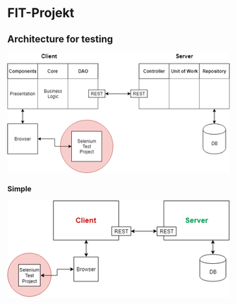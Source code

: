 # FIT-Projekt

## Architecture for testing
<img src="Images/FitWebsite.png" />

### Simple
<img src="Images/FitWebsite_Simple.png" />
